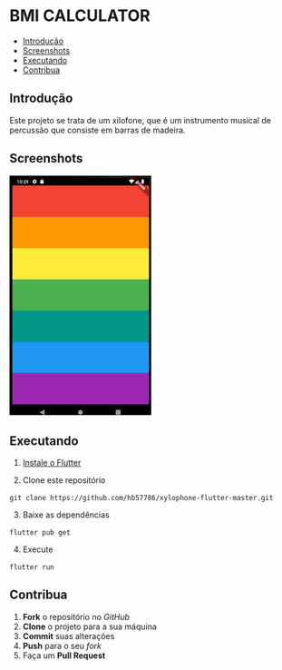 # BMI CALCULATOR

* [Introdução](#introdução)
* [Screenshots](#screenshots)
* [Executando](#executando)
* [Contribua](#contribua)

## Introdução

Este projeto se trata de um xilofone, que é um instrumento musical de percussão que consiste em barras de madeira. 

## Screenshots

<p float="left">
  <img src="/screenshots/start_page.png" width="250" /> 
</p>

## Executando

1. [Instale o Flutter](https://flutter.dev/docs/get-started/install)

2. Clone este repositório

```
git clone https://github.com/hb57786/xylophone-flutter-master.git
```

3. Baixe as dependências

```
flutter pub get
```

4. Execute

```
flutter run
```

## Contribua

1. **Fork** o repositório no *GitHub*
2. **Clone** o projeto para a sua máquina
3. **Commit** suas alterações 
4. **Push** para o seu *fork*
5. Faça um **Pull Request**
